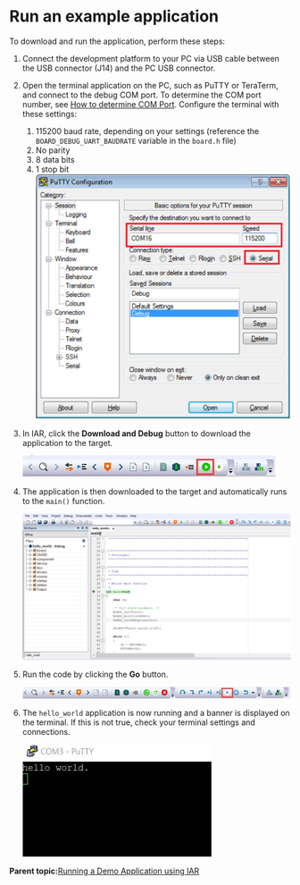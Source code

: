 # Run an example application

To download and run the application, perform these steps:

1.  Connect the development platform to your PC via USB cable between the USB connector \(J14\) and the PC USB connector.
2.  Open the terminal application on the PC, such as PuTTY or TeraTerm, and connect to the debug COM port. To determine the COM port number, see [How to determine COM Port](how_to_determine_com_port.md). Configure the terminal with these settings:

    1.  115200 baud rate, depending on your settings \(reference the `BOARD_DEBUG_UART_BAUDRATE` variable in the `board.h` file\)
    2.  No parity
    3.  8 data bits
    4.  1 stop bit
    ![](../images/iar_terminal_putty_configuration.jpg "Terminal (PuTTY) configuration")

3.  In IAR, click the **Download and Debug** button to download the application to the target.

    ![](../images/iar_download_and_debug_button.jpg "Download and Debug button")

4.  The application is then downloaded to the target and automatically runs to the `main()` function.

    ![](../images/iar_stop_at_main_running_debugging.png "Stop at main() when running debugging")

5.  Run the code by clicking the **Go** button.

    ![](../images/iar_go_button.jpg "Go button")

6.  The `hello_world` application is now running and a banner is displayed on the terminal. If this is not true, check your terminal settings and connections.

    ![](../images/iar_text_display_hello_world.jpg "Text display of the hello_world demo")


**Parent topic:**[Running a Demo Application using IAR](../topics/running_a_demo_application_using_iar.md)

